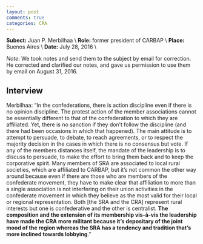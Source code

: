 ```yaml
---
layout: post
comments: true
categories: CRA
---
```


**Subect:** Juan P. Merbilhaa \\
**Role:** former president of CARBAP \\ 
**Place:** Buenos Aires \\
**Date:** July 28, 2016 \\

*Note*: We took notes and send them to the subject by email for correction. He corrected and clarified our notes, and gave us permission to use them by email on August 31, 2016.


## Interview

Merbilhaa: “In the confederations, there is action discipline even if there is no opinion discipline. The protest action of the member associations cannot be essentially different to that of the confederation to which they are affiliated. Yet, there is no sanction if they don’t follow the discipline (and there had been occasions in which that happened). The main attitude is to attempt to persuade, to debate, to reach agreements, or to respect the majority decision in the cases in which there is no consensus but vote. If any of the members distances itself, the mandate of the leadership is to discuss to persuade, to make the effort to bring them back and to keep the corporative spirit. Many members of SRA are associated to local rural societies, which are affiliated to CARBAP, but it’s not common the other way around because even if there are those who are members of the confederate movement, they have to make clear that affiliation to more than a single association is not interfering on their union activities in the confederate movement in which they believe as the most valid for their local or regional representation. Both [the SRA and the CRA] represent rural interests but one is confederative and the other is centralist. **The composition and the extension of its membership vis-à-vis the leadership have made the CRA more militant because it’s depositary of the joint mood of the region whereas the SRA has a tendency and tradition that’s more inclined towards lobbying**.”
